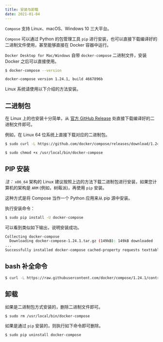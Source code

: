 ```yaml
---
title: 安装与卸载
date: 2021-01-04
---
```


`Compose` 支持 Linux、macOS、Windows 10 三大平台。

`Compose` 可以通过 Python 的包管理工具 `pip` 进行安装，也可以直接下载编译好的二进制文件使用，甚至能够直接在 Docker 容器中运行。

`Docker Desktop for Mac/Windows` 自带 `docker-compose` 二进制文件，安装 Docker 之后可以直接使用。

```bash
$ docker-compose --version

docker-compose version 1.24.1, build 4667896b
```

Linux 系统请使用以下介绍的方法安装。

## 二进制包

在 Linux 上的也安装十分简单，从 [官方 GitHub Release](https://github.com/docker/compose/releases) 处直接下载编译好的二进制文件即可。

例如，在 Linux 64 位系统上直接下载对应的二进制包。

```bash
$ sudo curl -L https://github.com/docker/compose/releases/download/1.24.1/docker-compose-`uname -s`-`uname -m` > /usr/local/bin/docker-compose

$ sudo chmod +x /usr/local/bin/docker-compose
```

## PIP 安装

*注：* `x86_64` 架构的 Linux 建议按照上边的方法下载二进制包进行安装，如果您计算机的架构是 `ARM` (例如，树莓派)，再使用 `pip` 安装。

这种方式是将 Compose 当作一个 Python 应用来从 pip 源中安装。

执行安装命令：

```bash
$ sudo pip install -U docker-compose
```

可以看到类似如下输出，说明安装成功。

```bash
Collecting docker-compose
  Downloading docker-compose-1.24.1.tar.gz (149kB): 149kB downloaded
...
Successfully installed docker-compose cached-property requests texttable websocket-client docker-py dockerpty six enum34 backports.ssl-match-hostname ipaddress
```

## bash 补全命令

```bash
$ curl -L https://raw.githubusercontent.com/docker/compose/1.24.1/contrib/completion/bash/docker-compose > /etc/bash_completion.d/docker-compose
```

## 卸载

如果是二进制包方式安装的，删除二进制文件即可。

```bash
$ sudo rm /usr/local/bin/docker-compose
```

如果是通过 `pip` 安装的，则执行如下命令即可删除。

```bash
$ sudo pip uninstall docker-compose
```
